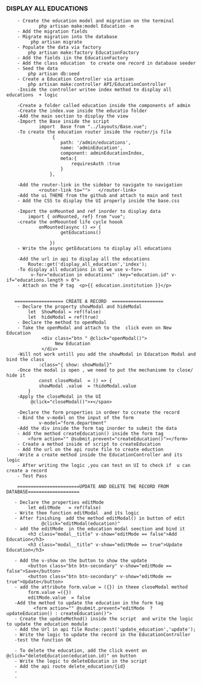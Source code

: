 ### DISPLAY ALL EDUCATIONS
        - Create the education model and migration on the terminal
                php artisan make:model Education -m
        - Add the migration fields 
        - Migrate migration into the database
             php artisan migrate
        - Populate the data via factory
            php artisan make:factory EducationFactory
        - Add the fields iin the EducationFactory
        - Add the class education  to create one record in database seeder
        - Seed the data
            php artisan db:seed
        - Create a Education Controller via artisan
            php artisan make:controller API/EducationController
        -Inside the controller writee index method to display all educations  + logic

        -Create a folder called education inside the components of admin
        -Create the index.vue inside the educatio folder
        -Add the main section to display the view
        -Import the Base inside the script
                import  Base from "../layouts/Base.vue";
        -To create the education router inside the router/js file
                     {
                        path: '/admin/educations',
                        name: 'adminEducation',
                        component: adminEducationIndex,
                        meta:{
                            requiresAuth :true
                        }
                    },

        -Add the router-link in the sidebar to navigate to navigation
                <router-link to="">   </router-link>
        -Add the ui THEME from the github and attach to main and test
        - Add the CSS to display the UI properly inside the base.css
        
        -Import the onMounted and ref inorder to display data
            import { onMounted, ref} from "vue";
        -create the onMoounted life cycle hoook
                onMounted(async () => {
                        getEducations()
                    
                    })
        - Write the async getEducations to display all educations
                
        -Add the url in api to display all the educations
            Route::get('display_all_education','index');
        -To display all educations in UI we use v-for=
             v-for="education in educations" :key="education.id" v-if="educations.length > 0">
        - Attach on the P tag  <p>{{ education.institution }}</p>


       ================== CREATE A RECORD  ===================
        - Declare the property showModal and hideModal
            let  ShowModal = ref(false)
            let  hideModal = ref(true)
        - Declare the method to openModal
        - Take the openModal and attach to the  click even on New Education
                 <div class="btn " @click="openModal()">
                      New Education
                 </div>
        -Will not work untill you add the showModal in Edacation Modal and bind the class
                :class="{ show: showModal}" 
        -Once the modal is open , we need to put the mechanismm to close/ hide it 
                const closeModal  = () => {
                showModal .value  = !hideModal.value
            }
        -Apply the closeModal in the UI
             @click="closeModal()">×</span>

        -Declare the form properties in ordeer to ccreate the record
        - Bind the v-model on the input of the form
                v-model="form.department"
        -Add the div inside the form tag inorder to submit the data
        - Add the method createEducation() inside the form tag
            <form action="" @submit.prevent="createEducation()"></form>
        - Create a method inside of script to createEducation
        - Add the url on the api route file to create eduction
        -Write a create method inside the EducationController and its logic
        - After writing the logic ,you can test on UI to check if  u can create a record
        - Test Pass
        
        =======================UPDATE AND DELETE THE RECORD FROM DATABASE===================

       - Declare the properties editMode 
            let editMode   = ref(false)
       - Write thee function editModal  and its logic
       - After finishing  add the method editModal() in button of edit
                 @click="editModal(education)"
       - add the editMode  in the education modal seection and bind it 
            <h3 class="modal__title" v-show="editMode == false">Add Education</h3>
            <h3 class="modal__title" v-show="editMode == true">Update Education</h3>
            
       - Add the v-show on the button to show the update  
            <button class="btn btn-secondary" v-show="editMode == false">Save</button>
            <button class="btn btn-secondary" v-show="editMode == true">Update</button>
       - add the attribute form.value = ({}) in theee closeModal method
            form.value =({})
            editMode.value  = false
       -Add the method to update the education in the form tag
              <form action="" @submit.prevent="editMode  ? updateEducation() : createEducation()">
       - Create the updateMethod() inside the script  and write the logic to update the education module
       - Add the Url in api file Route::post('update_education','update');
       - Write the logic to update the record in the EducationController
       -test the function OK
       
       - To delete the education, add the click event on   @click="deleteEducation(education.id)" on button
       - Write the logic to deleteEducatin in the script
       - Add the api route delete_education/{id}
       - 
       -



















